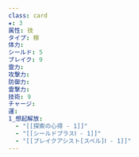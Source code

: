 ```yaml
---
class: card
★: 3
属性: 技
タイプ: 稼
体力:  
シールド: 5
ブレイク: 9
霊力: 
攻撃力: 
防御力: 
霊撃力: 
技術: 9
チャージ: 
運: 
1_想起解放:
  - "[[探索の心得 - 1]]"
  - "[[シールドプラスⅠ - 1]]"
  - "[[ブレイクアシスト[スペル]Ⅰ - 1]]"
---
```

